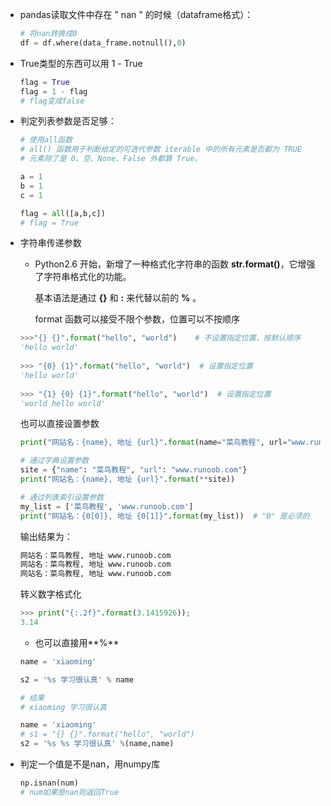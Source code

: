 - pandas读取文件中存在 " nan " 的时候（dataframe格式）：

  ```python
  # 将nan转换成0
  df = df.where(data_frame.notnull(),0)
  ```



- True类型的东西可以用 1 - True

  ```python
  flag = True
  flag = 1 - flag
  # flag变成false
  ```



- 判定列表参数是否足够：

  ```python
  # 使用all函数
  # all() 函数用于判断给定的可迭代参数 iterable 中的所有元素是否都为 TRUE
  # 元素除了是 0、空、None、False 外都算 True。
  
  a = 1
  b = 1
  c = 1
  
  flag = all([a,b,c])
  # flag = True
  ```



- 字符串传递参数

  - Python2.6 开始，新增了一种格式化字符串的函数 **str.format()**，它增强了字符串格式化的功能。

    基本语法是通过 **{}** 和 **:** 来代替以前的 **%** 。

    format 函数可以接受不限个参数，位置可以不按顺序

  ```python
  >>>"{} {}".format("hello", "world")    # 不设置指定位置，按默认顺序
  'hello world'
   
  >>> "{0} {1}".format("hello", "world")  # 设置指定位置
  'hello world'
   
  >>> "{1} {0} {1}".format("hello", "world")  # 设置指定位置
  'world hello world'
  ```
  
  也可以直接设置参数

  ```python
  print("网站名：{name}, 地址 {url}".format(name="菜鸟教程", url="www.runoob.com"))  
  
  # 通过字典设置参数 
  site = {"name": "菜鸟教程", "url": "www.runoob.com"} 
  print("网站名：{name}, 地址 {url}".format(**site))  
  
  # 通过列表索引设置参数 
  my_list = ['菜鸟教程', 'www.runoob.com'] 
  print("网站名：{0[0]}, 地址 {0[1]}".format(my_list))  # "0" 是必须的
  ```

  输出结果为：
  
  ```python
  网站名：菜鸟教程, 地址 www.runoob.com
  网站名：菜鸟教程, 地址 www.runoob.com
  网站名：菜鸟教程, 地址 www.runoob.com
  ```
  
  转义数字格式化
  
  ```python
  >>> print("{:.2f}".format(3.1415926));
  3.14
  ```
  
  - 也可以直接用**%**
  
  ```python
  name = 'xiaoming'
  
  s2 = '%s 学习很认真' % name
  
  # 结果
  # xiaoming 学习很认真
  ```
  
  ```python
  name = 'xiaoming'
  # s1 = "{} {}".format("hello", "world")
  s2 = '%s %s 学习很认真' %(name,name)
  ```
  
  

- 判定一个值是不是nan，用numpy库

  ```python
  np.isnan(num)
  # num如果是nan则返回True
  ```